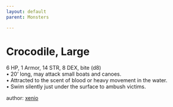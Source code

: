 ```yaml
---
layout: default
parent: Monsters

---
```

# Crocodile, Large
6 HP, 1 Armor, 14 STR, 8 DEX, bite (d8)  
• 20’ long, may attack small boats and canoes.  
• Attracted to the scent of blood or heavy movement in the water.  
• Swim silently just under the surface to ambush victims.  

author: [xenio](https://xenioinabottle.blogspot.com/2021/02/classic-monsters-for-cairnito-part-1.html) 

